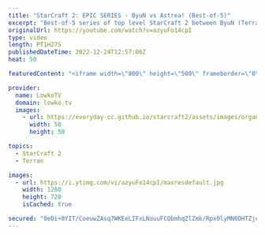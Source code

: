 ```yaml
---
title: "StarCraft 2: EPIC SERIES - ByuN vs Astrea! (Best-of-5)"
excerpt: "Best-of-5 series of top level StarCraft 2 between ByuN (Terran) and Astrea (Protoss). This series is one of the best games of SC2 that was played during HomeStory Cup 22.  Upcoming balance changes: https://youtu.be/y87c1xp3I3Q  Support my work on Patreon: https://www.patreon.com/lowkotv Become a YouTube"
originalUrl: https://youtube.com/watch?v=azyuFo14cpI
type: video
length: PT1H27S
publishedDateTime: 2022-12-24T12:57:06Z
heat: 50

featuredContent: "<iframe width=\"800\" height=\"500\" frameborder=\"0\" src=\"https://www.youtube.com/embed/azyuFo14cpI\" allow=\"accelerometer; autoplay; encrypted-media; gyroscope; picture-in-picture\" allowfullscreen></iframe>"

provider:
  name: LowkoTV
  domain: lowko.tv
  images:
    - url: https://everyday-cc.github.io/starcraft2/assets/images/organizations/lowko.tv-50x50.jpg
      width: 50
      height: 50

topics:
  - StarCraft 2
  - Terran

images:
  - url: https://i.ytimg.com/vi/azyuFo14cpI/maxresdefault.jpg
    width: 1280
    height: 720
    isCached: true

secured: "0eDi+0YIT/CoeuwZAsq7WKEeLIFxLNouuFCQbmhqZlZmk/Rpx0lyMN6OHTZjcEc7MXZjaEfSa4qoFV4vt7mVqKTGaAb6u0k0pl/P5tAHJYW4Ue21+I7O/uJJvrXmawmIczU1jBhzGENZt6plswJKPe1GexMlVSN07A1DIkDeDq3K9/vf/l+T0IMeQXechUnVv3fXONhGeefVyliWgZQJyZcCdTeY+N7/RCe6GbaQyVhhLnQ/Drtwcp8GikfYx5JIyatCKWJtWIFgCcCcT060ydYqTiuHqTfjJB8QTNm8PnGu2Ps71vgm5sQL2BuCJJSgcqZ0ApiyrraPO++FOkvT0L4wISrIVLzZAJ7E4f/eidCbxjRW6EdNVo7T0qNLbF/GLQAxSZqXmIiOlgrGhsj3F7a/3RC7lU4DKmORfoYYKEE=;HgvXA7styZEeDbSvPxTXjw=="
---
```


